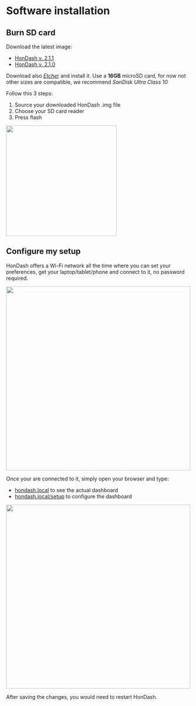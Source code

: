 # Software installation

## Burn SD card
Download the latest image:
* [HonDash v. 2.1.1](https://www.dropbox.com/s/eajdt88avvtk086/HonDash_v2.1.1.img?dl=0)
* [HonDash v. 2.1.0](https://www.dropbox.com/s/509qwhykxto52ex/HonDash_2.1.img?dl=0)

Download also _[Etcher](https://www.balena.io/etcher/)_ and install it.
Use a **16GB** microSD card, for now not other sizes are compatible, we recommend _SanDisk Ultra Class 10_ 

Follow this 3 steps:
1. Source your downloaded HonDash .img file
2. Choose your SD card reader
3. Press flash

<img src="https://raw.github.com/pablobuenaposada/HonDash/master/docs/readme/etcher.png" data-canonical-src="https://raw.github.com/pablobuenaposada/HonDash/master/docs/readme/etcher.png" height="300"/>

## Configure my setup
HonDash offers a Wi-Fi network all the time where you can set your preferences, get your laptop/tablet/phone and connect to it, no password required.

<img src="https://raw.github.com/pablobuenaposada/HonDash/master/docs/readme/wifi.png" data-canonical-src="https://raw.github.com/pablobuenaposada/HonDash/master/docs/readme/wifi.png" height="500"/>

Once your are connected to it, simply open your browser and type:

* [hondash.local](hondash.local) to see the actual dashboard
* [hondash.local/setup](hondash.local/setup) to configure the dashboard

<img src="https://raw.github.com/pablobuenaposada/HonDash/master/docs/readme/wifi_setup.png" data-canonical-src="https://raw.github.com/pablobuenaposada/HonDash/master/docs/readme/wifi_setup.png" height="500"/>

After saving the changes, you would need to restart HonDash.